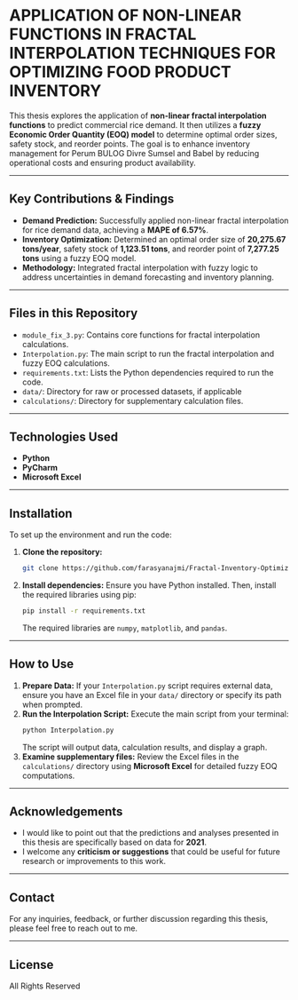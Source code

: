 # APPLICATION OF NON-LINEAR FUNCTIONS IN FRACTAL INTERPOLATION TECHNIQUES FOR OPTIMIZING FOOD PRODUCT INVENTORY
 
This thesis explores the application of **non-linear fractal interpolation functions** to predict commercial rice demand. It then utilizes a **fuzzy Economic Order Quantity (EOQ) model** to determine optimal order sizes, safety stock, and reorder points. The goal is to enhance inventory management for Perum BULOG Divre Sumsel and Babel by reducing operational costs and ensuring product availability.

---

## Key Contributions & Findings

* **Demand Prediction:** Successfully applied non-linear fractal interpolation for rice demand data, achieving a **MAPE of 6.57%**.
* **Inventory Optimization:** Determined an optimal order size of **20,275.67 tons/year**, safety stock of **1,123.51 tons**, and reorder point of **7,277.25 tons** using a fuzzy EOQ model.
* **Methodology:** Integrated fractal interpolation with fuzzy logic to address uncertainties in demand forecasting and inventory planning.

---

## Files in this Repository

* `module_fix_3.py`: Contains core functions for fractal interpolation calculations.
* `Interpolation.py`: The main script to run the fractal interpolation and fuzzy EOQ calculations.
* `requirements.txt`: Lists the Python dependencies required to run the code.
* `data/`: Directory for raw or processed datasets, if applicable
* `calculations/`: Directory for supplementary calculation files.

---

## Technologies Used

* **Python**
* **PyCharm**
* **Microsoft Excel**

---

## Installation

To set up the environment and run the code:

1.  **Clone the repository:**
    ```bash
    git clone https://github.com/farasyanajmi/Fractal-Inventory-Optimization
    ```
2.  **Install dependencies:** Ensure you have Python installed. Then, install the required libraries using pip:
    ```bash
    pip install -r requirements.txt
    ```
    The required libraries are `numpy`, `matplotlib`, and `pandas`.

---

## How to Use

1.  **Prepare Data:** If your `Interpolation.py` script requires external data, ensure you have an Excel file in your `data/` directory or specify its path when prompted.
2.  **Run the Interpolation Script:** Execute the main script from your terminal:
    ```bash
    python Interpolation.py
    ```
    The script will output data, calculation results, and display a graph.
3.  **Examine supplementary files:** Review the Excel files in the `calculations/` directory using **Microsoft Excel** for detailed fuzzy EOQ computations.

---

## Acknowledgements

* I would like to point out that the predictions and analyses presented in this thesis are specifically based on data for **2021**.
* I welcome any **criticism or suggestions** that could be useful for future research or improvements to this work.

---

## Contact

For any inquiries, feedback, or further discussion regarding this thesis, please feel free to reach out to me.

---

## License

All Rights Reserved
